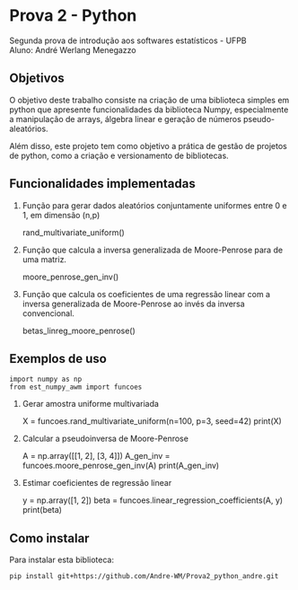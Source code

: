 # Prova 2 - Python

Segunda prova de introdução aos softwares estatísticos - UFPB \
Aluno: André Werlang Menegazzo

## Objetivos
O objetivo deste trabalho consiste na criação de uma biblioteca simples em 
python que apresente funcionalidades da biblioteca Numpy, especialmente a
manipulação de arrays, álgebra linear e geração de números pseudo-aleatórios. 

Além disso, este projeto tem como objetivo a prática de gestão de projetos 
de python, como a criação e versionamento de bibliotecas.

## Funcionalidades implementadas
1. Função para gerar dados aleatórios conjuntamente uniformes entre 0 e 1, em dimensão (n,p)

    
    rand_multivariate_uniform()

2. Função que calcula a inversa generalizada de Moore-Penrose para de uma matriz.


    moore_penrose_gen_inv()


3. Função que calcula os coeficientes de uma regressão linear com a inversa generalizada de Moore-Penrose ao invés da inversa convencional. 


    betas_linreg_moore_penrose()


## Exemplos de uso
    
    import numpy as np
    from est_numpy_awm import funcoes


1. Gerar amostra uniforme multivariada
    

    X = funcoes.rand_multivariate_uniform(n=100, p=3, seed=42)
    print(X)



2. Calcular a pseudoinversa de Moore-Penrose


    A = np.array([[1, 2], [3, 4]])
    A_gen_inv = funcoes.moore_penrose_gen_inv(A)
    print(A_gen_inv)



3. Estimar coeficientes de regressão linear


    y = np.array([1, 2])
    beta = funcoes.linear_regression_coefficients(A, y)
    print(beta)


## Como instalar
Para instalar esta biblioteca:

    pip install git+https://github.com/Andre-WM/Prova2_python_andre.git
